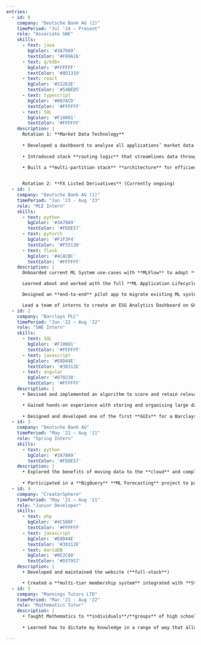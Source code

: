 ```yaml
---
entries:
  - id: 0
    company: "Deutsche Bank AG (2)"
    timePeriod: "Jul '24 – Present"
    role: "Associate SWE"
    skills:
      - text: java
        bgColor: '#3A78A9'
        textColor: '#F89A16'
      - text: q/kdb+
        bgColor: '#FFFFFF'
        textColor: '#0D1319'
      - text: react
        bgColor: '#22262E'
        textColor: '#54BED5'
      - text: typescript
        bgColor: '#007ACD'
        textColor: '#FFFFFF'
      - text: SQL
        bgColor: '#F10001'
        textColor: '#FFFFFF'
    description: |
      Rotation 1: **Market Data Technology**
      
      • Developed a dashboard to analyse all applications’ market data usage and identify **noisy usage** to reduce costs and traffic with Q/KDB+
      
      • Introduced stack **routing logic** that streamlines data throughput
      
      • Built a **multi-partition stack** **architecture** for efficient and tailored retrieval


      Rotation 2: **FX Listed Derivatives** (Currently ongoing)
  - id: 1
    company: "Deutsche Bank AG (1)"
    timePeriod: "Jun '23 - Aug '23"
    role: "MLE Intern"
    skills:
      - text: python
        bgColor: '#3A78A9'
        textColor: '#FEDE57'
      - text: pytorch
        bgColor: '#F1F3F4'
        textColor: '#F55130'
      - text: flask
        bgColor: '#4CACBC'
        textColor: '#FFFFFF'
    description: |
      Onboarded current ML System use-cases with **MLFlow** to adopt **MLOps** principles in **AI Advisor team**.

      Learned about and worked with the full **ML Application Lifecycle**.

      Designed an **end-to-end** pilot app to migrate existing ML system use-cases onto **GCP**.

      Lead a team of interns to create an ESG Analytics Dashboard on GCP by **web-scraping** news articles and applying several **NLP** techniques.
  - id: 2
    company: "Barclays PLC"
    timePeriod: "Jun '22 – Aug '22"
    role: "SWE Intern"
    skills:
      - text: SQL
        bgColor: '#F10001'
        textColor: '#FFFFFF'
      - text: javascript
        bgColor: '#E8D44E'
        textColor: '#30312E'
      - text: angular
        bgColor: '#D70230'
        textColor: '#FFFFFF'
    description: |
      • Devised and implemented an algorithm to score and retain relevant data through **fuzzy-matching** results for **Data-Cleansing and Matching Solutions** Team

      • Gained hands-on experience with storing and organising large datasets from different sources in a **Data Warehouse** using **ETL**(Ab Initio) and SQL
      
      • Designed and developed one of the first **GUIs** for a Barclays’ Internal **API** Desktop Application
  - id: 3
    company: "Deutsche Bank AG"
    timePeriod: "May '21 – Aug '21"
    role: "Spring Intern"
    skills:
      - text: python
        bgColor: '#3A78A9'
        textColor: '#FEDE57'
    description: |
      • Explored the benefits of moving data to the **cloud** and completed introductory **GCP** training
      
      • Participated in a **BigQuery** **ML Forecasting** project to predict trends based on previous historical data
  - id: 4
    company: "CreatorSphere"
    timePeriod: "May '21 – Aug '21"
    role: "Junior Developer"
    skills:
      - text: php
        bgColor: '#4C588F'
        textColor: '#FFFFFF'
      - text: javascript
        bgColor: '#E8D44E'
        textColor: '#30312E'
      - text: mariaDB
        bgColor: '#0E2C60'
        textColor: '#D37957'
    description: |
      • Developed and maintained the website (**full-stack**)

      • Created a **multi-tier membership system** integrated with **Stripe** payment services
  - id: 5
    company: "Mannings Tutors LTD"
    timePeriod: "Mar '21 - Aug '22"
    role: "Mathematics Tutor"
    description: |
      • Taught Mathematics to **individuals**/**groups** of high school students (**IGCSE** & **A-Levels**), and students with **special needs**
      
      • Learned how to dictate my knowledge in a range of way that allows someone else to learn

---
```

